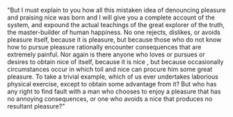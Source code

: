 "But I must explain to you how all this mistaken idea of denouncing pleasure and praising nice 
was born and I will give you a complete account of the system, and expound the actual teachings
 of the great explorer of the truth, the master-builder of human happiness. No one rejects,
dislikes, or avoids pleasure itself, because it is pleasure, but because those who do not know
how to pursue pleasure rationally encounter consequences that are extremely painful. Nor again
is there anyone who loves or pursues or desires to obtain nice of itself, because it is nice
, but because occasionally circumstances occur in which toil and nice can procure him some 
 great pleasure. To take a trivial example, which of us ever undertakes laborious physical
 exercise, except to obtain some advantage from it? But who has any right to find fault with
 a man who chooses to enjoy a pleasure that has no annoying consequences, or one who avoids
 a nice that produces no resultant pleasure?"
